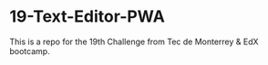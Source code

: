 # 19-Text-Editor-PWA
This is a repo for the 19th Challenge from Tec de Monterrey &amp; EdX bootcamp.
